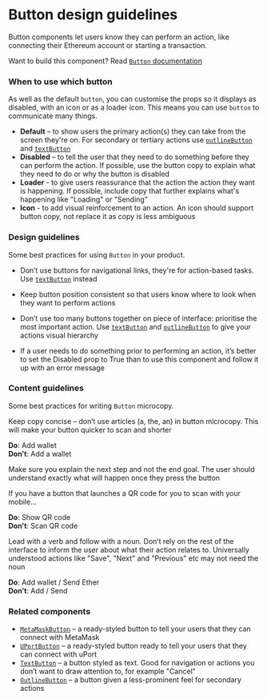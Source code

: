 # Button design guidelines
Button components let users know they can perform an action, like connecting their Ethereum account or starting a transaction.

Want to build this component? Read [`Button` documentation](https://github.com/ConsenSys/rimble-ui/blob/rc-button-docs/example/src/stories/Button/USAGE.md)

<!-- STORY -->

### When to use which button
As well as the default `button`, you can customise the props so it displays as disabled, with an icon or as a loader icon. This means you can use `button` to communicate many things. 

- **Default** – to show users the primary action(s) they can take from the screen they're on. For secondary or tertiary actions use [`outlineButton`](https://consensys.github.io/rimble-ui/?path=/story/button--outlinebutton) and [`textButton`](https://consensys.github.io/rimble-ui/?path=/story/button--textbutton)
- **Disabled** – to tell the user that they need to do something before they can perform the action. If possible, use the button copy to explain what they need to do or why the button is disabled
- **Loader** - to give users reassurance that the action the action they want is happening. If possible, include copy that further explains what's happening like "Loading" or "Sending"
- **Icon** - to add visual reinforcement to an action. An icon should support button copy, not replace it as copy is less ambiguous

### Design guidelines  
Some best practices for using `Button` in your product.

- Don’t use buttons for navigational links, they're for action-based tasks. Use [`textButton`](https://consensys.github.io/rimble-ui/?path=/story/button--textbutton) instead

- Keep button position consistent so that users know where to look when they want to perform actions

- Don’t use too many buttons together on piece of interface: prioritise the most important action. Use [`textButton`](https://consensys.github.io/rimble-ui/?path=/story/button--textbutton) and [`outlineButton`](https://consensys.github.io/rimble-ui/?path=/story/button--outlinebutton) to give your actions visual hierarchy

- If a user needs to do something prior to performing an action, it’s better to set the Disabled prop to True than to use this component and follow it up with an error message

  
### Content guidelines  
Some best practices for writing `Button` microcopy.

Keep copy concise – don’t use articles (a, the, an) in button microcopy. This will make your button quicker to scan and shorter

**Do**: Add wallet  
**Don’t**: Add a wallet

Make sure you explain the next step and not the end goal. The user should understand exactly what will happen once they press the button  

If you have a button that launches a QR code for you to scan with your mobile...  

**Do**: Show QR code  
**Don’t**: Scan QR code  

Lead with a verb and follow with a noun. Don’t rely on the rest of the interface to inform the user about what their action relates to. Universally understood actions like "Save", "Next" and "Previous" etc may not need the noun  

**Do**: Add wallet / Send Ether  
**Don’t**: Add / Send 

### Related components 
- [`MetaMaskButton`](https://consensys.github.io/rimble-ui/?path=/story/button--metamaskbutton) – a ready-styled button to tell your users that they can connect with MetaMask 
- [`UPortButton`](https://consensys.github.io/rimble-ui/?path=/story/button--uportbutton) – a ready-styled button ready to tell your users that they can connect with uPort  
- [`TextButton`](https://consensys.github.io/rimble-ui/?path=/story/button--textbutton) – a button styled as text. Good for navigation or actions you don’t want to draw attention to, for example "Cancel"  
- [`OutlineButton`](https://consensys.github.io/rimble-ui/?path=/story/button--outlinebutton) – a button given a less-prominent feel for secondary actions

